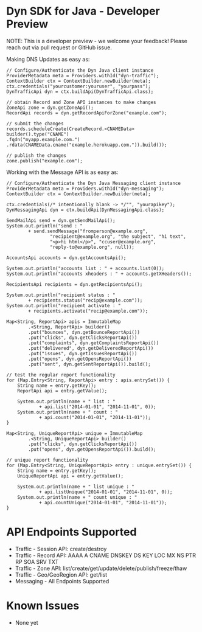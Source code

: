 # Dyn SDK for Java - Developer Preview

NOTE: This is a developer preview - we welcome your feedback!
Please reach out via pull request or GitHub issue.

Making DNS Updates as easy as:

    // Configure/Authenticate the Dyn Java client instance
    ProviderMetadata meta = Providers.withId("dyn-traffic");
    ContextBuilder ctx = ContextBuilder.newBuilder(meta);
    ctx.credentials("yourcustomer:youruser", "yourpass");
    DynTrafficApi dyn = ctx.buildApi(DynTrafficApi.class);

    // obtain Record and Zone API instances to make changes
    ZoneApi zone = dyn.getZoneApi();
    RecordApi records = dyn.getRecordApiForZone("example.com");

    // submit the changes
    records.scheduleCreate(CreateRecord.<CNAMEData> builder().type("CNAME")
    .fqdn("myapp.example.com.")
    .rdata(CNAMEData.cname("example.herokuapp.com.")).build());

    // publish the changes
    zone.publish("example.com");

Working with the Message API is as easy as:

    // Configure/Authenticate the Dyn Java Messaging client instance
    ProviderMetadata meta = Providers.withId("dyn-messaging");
    ContextBuilder ctx = ContextBuilder.newBuilder(meta);
    
    ctx.credentials(/* intentionally blank -> */"", "yourapikey");
    DynMessagingApi dyn = ctx.buildApi(DynMessagingApi.class);

    SendMailApi send = dyn.getSendMailApi();
    System.out.println("send : "
    		+ send.sendMessage("fromperson@example.org",
    				"recipient@example.org", "the subject", "hi text",
    				"<p>hi html</p>", "ccuser@example.org",
    				"reply-to@example.org", null));
    
    AccountsApi accounts = dyn.getAccountsApi();
    
    System.out.println("accounts list : " + accounts.list(0));
    System.out.println("accounts xheaders : " + accounts.getXHeaders());
    
    RecipientsApi recipients = dyn.getRecipientsApi();
    
    System.out.println("recipient status : "
    		+ recipients.status("recip@example.com"));
    System.out.println("recipient activate : "
    		+ recipients.activate("recip@example.com"));
    
    Map<String, ReportApi> apis = ImmutableMap
    		.<String, ReportApi> builder()
    		.put("bounces", dyn.getBounceReportApi())
    		.put("clicks", dyn.getClicksReportApi())
    		.put("complaints", dyn.getComplaintsReportApi())
    		.put("delivered", dyn.getDeliveredReportApi())
    		.put("issues", dyn.getIssuesReportApi())
    		.put("opens", dyn.getOpensReportApi())
    		.put("sent", dyn.getSentReportApi()).build();

    // test the regular report functionality
    for (Map.Entry<String, ReportApi> entry : apis.entrySet()) {
    	String name = entry.getKey();
    	ReportApi api = entry.getValue();
    
    	System.out.println(name + " list : "
    			+ api.list("2014-01-01", "2014-11-01", 0));
    	System.out.println(name + " count : "
    			+ api.count("2014-01-01", "2014-11-01"));
    }

    Map<String, UniqueReportApi> unique = ImmutableMap
    		.<String, UniqueReportApi> builder()
    		.put("clicks", dyn.getClicksReportApi())
    		.put("opens", dyn.getOpensReportApi()).build();

    // unique report functionality
    for (Map.Entry<String, UniqueReportApi> entry : unique.entrySet()) {
    	String name = entry.getKey();
    	UniqueReportApi api = entry.getValue();
    
    	System.out.println(name + " list unique : "
    			+ api.listUnique("2014-01-01", "2014-11-01", 0));
    	System.out.println(name + " count unique : "
    			+ api.countUnique("2014-01-01", "2014-11-01"));
    }

# API Endpoints Supported

* Traffic - Session API: create/destroy
* Traffic - Record API: AAAA A CNAME DNSKEY DS KEY LOC MX NS PTR RP SOA SRV TXT
* Traffic - Zone API: list/create/get/update/delete/publish/freeze/thaw
* Traffic - Geo/GeoRegion API: get/list
* Messaging - All Endpoints Supported

# Known Issues

* None yet
